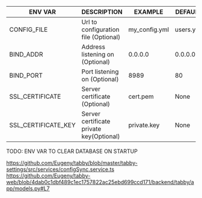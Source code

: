 | ENV VAR | DESCRIPTION | EXAMPLE | DEFAULT |
|---------|-------------|---------|---------|
|CONFIG_FILE|Url to configuration file (Optional)|my_config.yml|users.yml|
|BIND_ADDR|Address listening on (Optional)|0.0.0.0|0.0.0.0|
|BIND_PORT|Port listening on (Optional)|8989|80|
|SSL_CERTIFICATE|Server certificate (Optional)|cert.pem|None|
|SSL_CERTIFICATE_KEY|Server certificate private key(Optional)|private.key|None|

TODO: ENV VAR TO CLEAR DATABASE ON STARTUP

https://github.com/Eugeny/tabby/blob/master/tabby-settings/src/services/configSync.service.ts
https://github.com/Eugeny/tabby-web/blob/4dab0c1dbf489c1ec1757822ac25ebd699ccd171/backend/tabby/app/models.py#L7
